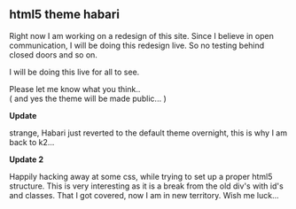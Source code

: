 <article><h2>html5 theme habari</h2><p>Right now I am working on a redesign of this site. Since I believe in open communication, I will be doing this redesign live. So no testing behind closed doors and so on. </p><p>I will be doing this live for all to see.</p><p>Please let me know what you think.. <br />( and yes the theme will be made public... )</p><strong>Update</strong><p>strange, Habari just reverted to the default theme overnight, this is why I am back to k2...</p><strong>Update 2</strong><p>Happily hacking away at some css, while trying to set up a proper html5 structure. This is very interesting as it is a break from the old div's with id's and classes. That I got covered, now I am in new territory. Wish me luck...</p> </article>